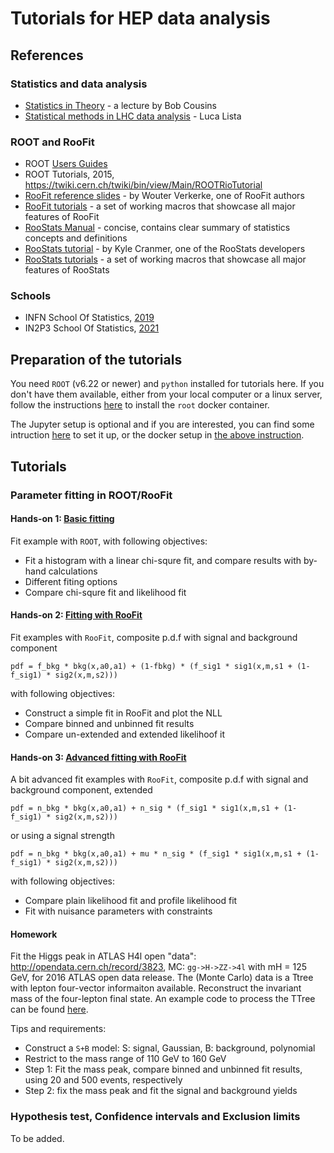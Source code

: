 # Tutorials for HEP data analysis

## References

### Statistics and data analysis
* [Statistics in Theory](https://indico.cern.ch/event/112319/session/1/contribution/41/material/slides/0.pdf) - a lecture by Bob Cousins
* [Statistical methods in LHC data analysis](http://indico.cern.ch/event/73545/) - Luca Lista

### ROOT and RooFit
* ROOT [Users Guides](https://root.cern/root/htmldoc/guides/users-guide/ROOTUsersGuide.html)
* ROOT Tutorials, 2015, https://twiki.cern.ch/twiki/bin/view/Main/ROOTRioTutorial 
* [RooFit reference slides](http://indico.in2p3.fr/materialDisplay.py?contribId=15&materialId=slides&confId=750) - by Wouter Verkerke, one of RooFit authors
* [RooFit tutorials](http://root.cern.ch/root/html/tutorials/roofit/index.html) - a set of working macros that showcase all major features of RooFit
* [RooStats Manual](https://twiki.cern.ch/twiki/pub/RooStats/WebHome/RooStats_UsersGuide.pdf) - concise, contains clear summary of statistics concepts and definitions
* [RooStats tutorial](http://indico.cern.ch/getFile.py/access?contribId=0&sessionId=1&resId=0&materialId=slides&confId=118720) - by Kyle Cranmer, one of the RooStats developers
* [RooStats tutorials](http://root.cern.ch/root/html/tutorials/roostats/index.html) - a set of working macros that showcase all major features of RooStats

### Schools
* INFN School Of Statistics, [2019](https://agenda.infn.it/event/16360/)
* IN2P3 School Of Statistics, [2021](https://indico.in2p3.fr/event/20220/timetable/)


## Preparation of the tutorials

You need `ROOT` (v6.22 or newer) and `python` installed for tutorials here. If you don't have them available, either from your local computer or a linux server, follow the instructions [here](README_pyroot.md) to install the `root` docker container.

The Jupyter setup is optional and if you are interested, you can find some intruction [here](README_jupyter.md) to set it up, or the docker setup in [the above instruction](README_pyroot.md#installation-of-jupyter_pyroot).

## Tutorials

### Parameter fitting in ROOT/RooFit

#### Hands-on 1: [Basic fitting](Fitting/hepstat_tutorial_fit.py.nbconvert.ipynb)

Fit example with `ROOT`, with following objectives:
 * Fit a histogram with a linear chi-squre fit, and compare results with by-hand calculations
 * Different fiting options
 * Compare chi-squre fit and likelihood fit

#### Hands-on 2: [Fitting with RooFit](Fitting/hepstat_tutorial_roofit.py.nbconvert.ipynb)

Fit examples with `RooFit`, composite p.d.f with signal and background component
```
pdf = f_bkg * bkg(x,a0,a1) + (1-fbkg) * (f_sig1 * sig1(x,m,s1 + (1-f_sig1) * sig2(x,m,s2)))
```
 with following objectives:
 * Construct a simple fit in RooFit and plot the NLL
 * Compare binned and unbinned fit results
 * Compare un-extended and extended likelihoof it

#### Hands-on 3: [Advanced fitting with RooFit](Fitting/hepstat_tutorial_roofit_extended.py.nbconvert.ipynb)

A bit advanced fit examples with `RooFit`, composite p.d.f with signal and background component, extended
```
pdf = n_bkg * bkg(x,a0,a1) + n_sig * (f_sig1 * sig1(x,m,s1 + (1-f_sig1) * sig2(x,m,s2)))
```
or using a signal strength
```
pdf = n_bkg * bkg(x,a0,a1) + mu * n_sig * (f_sig1 * sig1(x,m,s1 + (1-f_sig1) * sig2(x,m,s2)))
```
 with following objectives:
 * Compare plain likelihood fit and profile likelihood fit
 * Fit with nuisance parameters with constraints


#### Homework

Fit the Higgs peak in ATLAS H4l open "data": http://opendata.cern.ch/record/3823, MC: `gg->H->ZZ->4l` with mH = 125 GeV, for 2016 ATLAS open data release.
The (Monte Carlo) data is a Ttree with lepton four-vector informaiton available. Reconstruct the invariant mass of the four-lepton final state. An example code to process the TTree can be found [here](Fitting/h4l_ana_example.py). 

Tips and requirements:
* Construct a `S+B` model: S: signal, Gaussian, B: background, polynomial
* Restrict to the mass range of 110 GeV to 160 GeV
* Step 1: Fit the mass peak, compare binned and unbinned fit results, using 20 and 500 events, respectively
* Step 2: fix the mass peak and fit the signal and background yields



### Hypothesis test, Confidence intervals and Exclusion limits

To be added.
